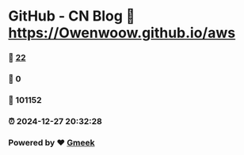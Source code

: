 # GitHub - CN Blog :link: https://Owenwoow.github.io/aws 
### :page_facing_up: [22](https://Owenwoow.github.io/aws/tag.html) 
### :speech_balloon: 0 
### :hibiscus: 101152 
### :alarm_clock: 2024-12-27 20:32:28 
### Powered by :heart: [Gmeek](https://github.com/Meekdai/Gmeek)
